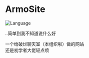 # ArmoSite
![Language](https://img.shields.io/badge/Language-html-green)  

..简单到我不知道说什么好  

一个给破烂聊天室（本组织啦）做的网站  
还是初学者大佬轻点喷  
